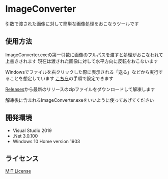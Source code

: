 # ImageConverter
引数で渡された画像に対して簡単な画像処理をおこなうツールです

## 使用方法
ImageConverter.exeの第一引数に画像のフルパスを渡すと処理がおこなわれて上書きされます
現在は渡された画像に対して水平方向に反転をおこないます

Windowsでファイルを右クリックした際に表示される「送る」などから実行することを想定しています
[こちら](https://www.atmarkit.co.jp/ait/articles/1109/30/news131.html)の手順で設定できます

[Releases](https://github.com/gatosyocora/ImageConverter/releases)から最新のリリースのzipファイルをダウンロードして解凍します

解凍後に含まれるImageConverter.exeをいいように使ってあげてください

## 開発環境
* Visual Studio 2019
* .Net 3.0.100
* Windows 10 Home version 1903

## ライセンス
[MIT License](https://github.com/gatosyocora/ImageConverter/blob/master/LICENSE)
